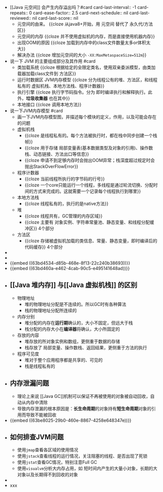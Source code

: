 - [[Java 元空间]] 会产生内存溢出吗？#card
  card-last-interval:: -1
  card-repeats:: 0
  card-ease-factor:: 2.5
  card-next-schedule:: nil
  card-last-reviewed:: nil
  card-last-score:: nil
	- 元空间的由来。 {{cloze 从java8+开始，用 元空间 替代了 永久代/方法区}}
	- 元空间的内存 {{cloze 并不使用虚拟机的内存，而是直接使用机器内存}}
	- 出现OOM的原因 {{cloze 加载到内存中的class文件数量太多or体积太大}}
	- 解决办法 {{cloze 增加元空间的大小 `-XX:MaxMetaspaceSize=512m`}}
- 说一下 JVM 的主要组成部分及其作用 #card
	- 类加载系统 {{cloze 根据给定的全限定类名，使用双亲委派模型，由类加载器加载class文件到 方法区}}
	- 运行时数据区 JVM内存模型 {{cloze 分为线程公有的堆、方法区，和线程私有的 虚拟机栈、本地方法栈、程序计数器}}
	- 执行引擎 {{cloze 执行字节码指令。分为 即时编译执行和解释执行。此外，**垃圾收集器** 也在其中}}
	- 本地接口 {{cloze 调用本地方法}}
- 说一下JVM内存模型 #card
	- 画一下JVM内存模型图，并描述每个模块的定义，作用，以及可能会存在的问题
	- 虚拟机栈
		- {{cloze 是线程私有的。每个方法被执行时，都在栈中同步创建一个栈帧}}
		- {{cloze 用于存储 局部变量表(基本数据类型及对象的引用)、操作数栈、动态链接、方法出口等信息}}
		- {{cloze 申请不到足够内存时会抛出OOM异常；栈深度超过规定时会抛出StackOverFlowError}}
	- 程序计数器
		- {{cloze 当前线程所执行的字节码的行号}}
		- {{cloze 一个core只能运行一个线程，多线程是通过轮流切换、分配时间的方式来完成的。这就需要一个记录每个线程执行到哪里}}
	- 本地方法栈
		- {{cloze 线程私有的，执行的是native方法}}
	- 堆
		- {{cloze 线程共有，GC管理的内存区域}}
		- {{cloze 主要有 对象实例、字符串常量池、静态变量、和线程分配缓冲区}} 4个部分
	- 方法区
		- {{cloze 存储被虚拟机加载的类信息、常量、静态变量，即时编译后的代码缓存}} 4个部分
-
-
- {{embed ((63bd4534-d85b-468e-8f13-22c240b38693))}}
- {{embed ((63bd460a-e462-4cab-90c5-e495141648ad))}}
- ## [[Java 堆内存]] 与[[Java 虚拟机栈]] 的区别
	- 物理地址
		- 堆的物理地址分配是不连续的。所以GC时有各种算法
		- 栈的物理地址分配所连续的
	- 内存分别
		- 堆分配的内存在**运行期**确认的，大小不固定，但远大于栈
		- 栈分配的内存大小在**编译器**将确认，大小所固定的
	- 存放的内容
		- 堆存放的所对象实例和数组，更侧重于数据的存储
		- 栈存放了 局部变量、操作数栈、返回结果，更侧重于方法的执行
	- 程序可见度
		- 堆对于整个应用程序都是共享的、可见的
		- 栈是线程私有的
- ## 内存泄漏问题
	- 理论上来说 [[Java GC]]机制可以保证不再被使用的对象被自动回收，自动从内存中清除
	- 导致内存泄漏的根本原因是：**长生命周期**的对象持有**短生命周期**对象的引用而导致不能被回收
- {{embed ((63be8025-29b0-460e-8867-4258e648347e))}}
- ## 如何排查JVM问题
	- 使用`jmap`查看各区域的使用情况
	- 使用`jstack`查看线程的运行情况，关注阻塞的线程、是否出现了死锁
	- 使用`jstat`查看GC情况，特别注意Full GC
	- 使用`visualvm`分析大内存占用，如 短时间内产生的大量小对象，长期的大对象以及长期得不到回收的对象
-
- xxx